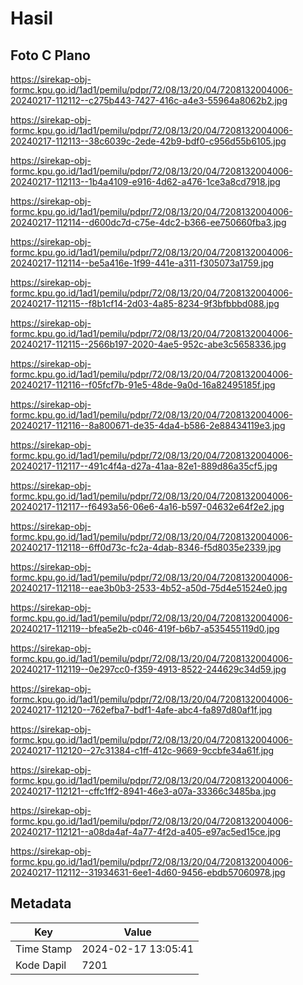 # Hasil

## Foto C Plano

https://sirekap-obj-formc.kpu.go.id/1ad1/pemilu/pdpr/72/08/13/20/04/7208132004006-20240217-112112--c275b443-7427-416c-a4e3-55964a8062b2.jpg

https://sirekap-obj-formc.kpu.go.id/1ad1/pemilu/pdpr/72/08/13/20/04/7208132004006-20240217-112113--38c6039c-2ede-42b9-bdf0-c956d55b6105.jpg

https://sirekap-obj-formc.kpu.go.id/1ad1/pemilu/pdpr/72/08/13/20/04/7208132004006-20240217-112113--1b4a4109-e916-4d62-a476-1ce3a8cd7918.jpg

https://sirekap-obj-formc.kpu.go.id/1ad1/pemilu/pdpr/72/08/13/20/04/7208132004006-20240217-112114--d600dc7d-c75e-4dc2-b366-ee750660fba3.jpg

https://sirekap-obj-formc.kpu.go.id/1ad1/pemilu/pdpr/72/08/13/20/04/7208132004006-20240217-112114--be5a416e-1f99-441e-a311-f305073a1759.jpg

https://sirekap-obj-formc.kpu.go.id/1ad1/pemilu/pdpr/72/08/13/20/04/7208132004006-20240217-112115--f8b1cf14-2d03-4a85-8234-9f3bfbbbd088.jpg

https://sirekap-obj-formc.kpu.go.id/1ad1/pemilu/pdpr/72/08/13/20/04/7208132004006-20240217-112115--2566b197-2020-4ae5-952c-abe3c5658336.jpg

https://sirekap-obj-formc.kpu.go.id/1ad1/pemilu/pdpr/72/08/13/20/04/7208132004006-20240217-112116--f05fcf7b-91e5-48de-9a0d-16a82495185f.jpg

https://sirekap-obj-formc.kpu.go.id/1ad1/pemilu/pdpr/72/08/13/20/04/7208132004006-20240217-112116--8a800671-de35-4da4-b586-2e88434119e3.jpg

https://sirekap-obj-formc.kpu.go.id/1ad1/pemilu/pdpr/72/08/13/20/04/7208132004006-20240217-112117--491c4f4a-d27a-41aa-82e1-889d86a35cf5.jpg

https://sirekap-obj-formc.kpu.go.id/1ad1/pemilu/pdpr/72/08/13/20/04/7208132004006-20240217-112117--f6493a56-06e6-4a16-b597-04632e64f2e2.jpg

https://sirekap-obj-formc.kpu.go.id/1ad1/pemilu/pdpr/72/08/13/20/04/7208132004006-20240217-112118--6ff0d73c-fc2a-4dab-8346-f5d8035e2339.jpg

https://sirekap-obj-formc.kpu.go.id/1ad1/pemilu/pdpr/72/08/13/20/04/7208132004006-20240217-112118--eae3b0b3-2533-4b52-a50d-75d4e51524e0.jpg

https://sirekap-obj-formc.kpu.go.id/1ad1/pemilu/pdpr/72/08/13/20/04/7208132004006-20240217-112119--bfea5e2b-c046-419f-b6b7-a535455119d0.jpg

https://sirekap-obj-formc.kpu.go.id/1ad1/pemilu/pdpr/72/08/13/20/04/7208132004006-20240217-112119--0e297cc0-f359-4913-8522-244629c34d59.jpg

https://sirekap-obj-formc.kpu.go.id/1ad1/pemilu/pdpr/72/08/13/20/04/7208132004006-20240217-112120--762efba7-bdf1-4afe-abc4-fa897d80af1f.jpg

https://sirekap-obj-formc.kpu.go.id/1ad1/pemilu/pdpr/72/08/13/20/04/7208132004006-20240217-112120--27c31384-c1ff-412c-9669-9ccbfe34a61f.jpg

https://sirekap-obj-formc.kpu.go.id/1ad1/pemilu/pdpr/72/08/13/20/04/7208132004006-20240217-112121--cffc1ff2-8941-46e3-a07a-33366c3485ba.jpg

https://sirekap-obj-formc.kpu.go.id/1ad1/pemilu/pdpr/72/08/13/20/04/7208132004006-20240217-112121--a08da4af-4a77-4f2d-a405-e97ac5ed15ce.jpg

https://sirekap-obj-formc.kpu.go.id/1ad1/pemilu/pdpr/72/08/13/20/04/7208132004006-20240217-112112--31934631-6ee1-4d60-9456-ebdb57060978.jpg


## Metadata

| Key        | Value               |
| ---------- | ------------------- |
| Time Stamp | 2024-02-17 13:05:41 |
| Kode Dapil | 7201                |



